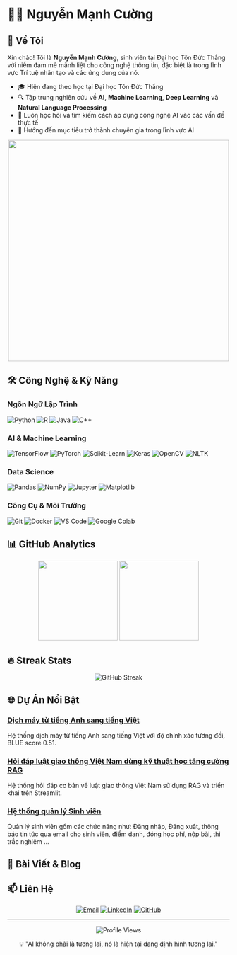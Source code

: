 # 👨‍💻 Nguyễn Mạnh Cường

## 🌟 Về Tôi

Xin chào! Tôi là **Nguyễn Mạnh Cường**, sinh viên tại Đại học Tôn Đức Thắng với niềm đam mê mãnh liệt cho công nghệ thông tin, đặc biệt là trong lĩnh vực Trí tuệ nhân tạo và các ứng dụng của nó.

- 🎓 Hiện đang theo học tại Đại học Tôn Đức Thắng
- 🔍 Tập trung nghiên cứu về **AI**, **Machine Learning**, **Deep Learning** và **Natural Language Processing**
- 🌱 Luôn học hỏi và tìm kiếm cách áp dụng công nghệ AI vào các vấn đề thực tế
- 🚀 Hướng đến mục tiêu trở thành chuyên gia trong lĩnh vực AI

<div align="center">
  <img src="https://media.giphy.com/media/v1.Y2lkPTc5MGI3NjExcDJheXY4M3AzZXI5NTVyeGZoZ2lhdzdkdjZtMW5ubWgzNmwwZGF3eCZlcD12MV9pbnRlcm5hbF9naWZfYnlfaWQmY3Q9Zw/f3iwJFOVOwuy7K6FFw/giphy.gif" width="500" />
</div>

## 🛠️ Công Nghệ & Kỹ Năng

### Ngôn Ngữ Lập Trình
![Python](https://img.shields.io/badge/Python-3776AB?style=for-the-badge&logo=python&logoColor=white)
![R](https://img.shields.io/badge/R-276DC3?style=for-the-badge&logo=r&logoColor=white)
![Java](https://img.shields.io/badge/Java-ED8B00?style=for-the-badge&logo=java&logoColor=white)
![C++](https://img.shields.io/badge/C++-00599C?style=for-the-badge&logo=c%2B%2B&logoColor=white)

### AI & Machine Learning
![TensorFlow](https://img.shields.io/badge/TensorFlow-FF6F00?style=for-the-badge&logo=tensorflow&logoColor=white)
![PyTorch](https://img.shields.io/badge/PyTorch-EE4C2C?style=for-the-badge&logo=pytorch&logoColor=white)
![Scikit-Learn](https://img.shields.io/badge/Scikit_Learn-F7931E?style=for-the-badge&logo=scikit-learn&logoColor=white)
![Keras](https://img.shields.io/badge/Keras-D00000?style=for-the-badge&logo=keras&logoColor=white)
![OpenCV](https://img.shields.io/badge/OpenCV-5C3EE8?style=for-the-badge&logo=opencv&logoColor=white)
![NLTK](https://img.shields.io/badge/NLTK-3DDC84?style=for-the-badge&logo=nltk&logoColor=white)

### Data Science
![Pandas](https://img.shields.io/badge/Pandas-150458?style=for-the-badge&logo=pandas&logoColor=white)
![NumPy](https://img.shields.io/badge/NumPy-013243?style=for-the-badge&logo=numpy&logoColor=white)
![Jupyter](https://img.shields.io/badge/Jupyter-F37626?style=for-the-badge&logo=jupyter&logoColor=white)
![Matplotlib](https://img.shields.io/badge/Matplotlib-11557c?style=for-the-badge&logo=matplotlib&logoColor=white)

### Công Cụ & Môi Trường
![Git](https://img.shields.io/badge/Git-F05032?style=for-the-badge&logo=git&logoColor=white)
![Docker](https://img.shields.io/badge/Docker-2496ED?style=for-the-badge&logo=docker&logoColor=white)
![VS Code](https://img.shields.io/badge/VS_Code-007ACC?style=for-the-badge&logo=visual-studio-code&logoColor=white)
![Google Colab](https://img.shields.io/badge/Google_Colab-F9AB00?style=for-the-badge&logo=google-colab&logoColor=white)

## 📊 GitHub Analytics

<div align="center">
  <img height="180em" src="https://github-readme-stats.vercel.app/api?username=nguyenmanhcuong-ai&show_icons=true&theme=tokyonight" />
  <img height="180em" src="https://github-readme-stats.vercel.app/api/top-langs/?username=nguyenmanhcuong-ai&layout=compact&theme=tokyonight" />
</div>

## 🔥 Streak Stats

<div align="center">
  <img src="https://github-readme-streak-stats.vercel.app/?user=nguyenmanhcuong-ai&theme=tokyonight" alt="GitHub Streak" />
</div>

## 🌐 Dự Án Nổi Bật

### [Dịch máy từ tiếng Anh sang tiếng Việt](https://github.com/nguyenmanhcuong-ai/sentiment-analysis-bert)
Hệ thống dịch máy từ tiếng Anh sang tiếng Việt với độ chính xác tương đối, BLUE score 0.51.

### [Hỏi đáp luật giao thông Việt Nam dùng kỹ thuật học tăng cường RAG](https://github.com/nguyenmanhcuong-ai/real-time-object-detection)
Hệ thống hỏi đáp cơ bản về luật giao thông Việt Nam sử dụng RAG và triển khai trên Streamlit.

### [Hệ thống quản lý Sinh viên](https://github.com/nguyenmanhcuong-ai/vietnamese-nlp)
Quản lý sinh viên gồm các chức năng như: Đăng nhập, Đăng xuất, thông báo tin tức qua email cho sinh viên, điểm danh, đóng học phí, nộp bài, thi trắc nghiệm ...

## 📝 Bài Viết & Blog


## 📫 Liên Hệ

<div align="center">
  
[![Email](https://img.shields.io/badge/Email-nguyenmanhcuong.itech@gmail.com-D14836?style=for-the-badge&logo=gmail&logoColor=white)](mailto:nguyenmanhcuong.itech@gmail.com)
[![LinkedIn](https://img.shields.io/badge/LinkedIn-nguyenmanhcuong--ai-0077B5?style=for-the-badge&logo=linkedin&logoColor=white)](https://www.linkedin.com/in/nguyenmanhcuong-ai)
[![GitHub](https://img.shields.io/badge/GitHub-nguyenmanhcuong--ai-181717?style=for-the-badge&logo=github&logoColor=white)](https://github.com/nguyenmanhcuong-ai)
  
</div>

---

<div align="center">
  <img src="https://komarev.com/ghpvc/?username=nguyenmanhcuong-ai&color=blueviolet&style=flat-square" alt="Profile Views" />
  <p>💡 "AI không phải là tương lai, nó là hiện tại đang định hình tương lai."</p>
</div>
